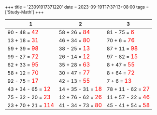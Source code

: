 +++ 
title = '23091917371220' 
date = 2023-09-19T17:37:13+08:00 
tags = ['Study-Math'] 
+++ 

1 | 2 | 3 
-- | -- | -- 
90 - 48 = <font color=red size=4>42</font> | 58 + 26 = <font color=red size=4>84</font> | 81 - 75 = <font color=red size=4>6</font> 
13 + 18 = <font color=red size=4>31</font> | 46 + 34 = <font color=red size=4>80</font> | 70 + 6 = <font color=red size=4>76</font> 
59 + 39 = <font color=red size=4>98</font> | 38 - 25 = <font color=red size=4>13</font> | 87 + 11 = <font color=red size=4>98</font> 
99 - 27 = <font color=red size=4>72</font> | 26 - 14 = <font color=red size=4>12</font> | 97 - 82 = <font color=red size=4>15</font> 
62 + 33 = <font color=red size=4>95</font> | 35 + 28 = <font color=red size=4>63</font> | 8 + 47 = <font color=red size=4>55</font> 
58 + 12 = <font color=red size=4>70</font> | 30 + 47 = <font color=red size=4>77</font> | 8 + 64 = <font color=red size=4>72</font> 
92 - 75 = <font color=red size=4>17</font> | 42 + 13 = <font color=red size=4>55</font> | 7 + 6 = <font color=red size=4>13</font> 
43 + 34 - 65 = <font color=red size=4>12</font> | 14 + 35 - 31 = <font color=red size=4>18</font> | 78 + 11 - 62 = <font color=red size=4>27</font> 
75 - 32 - 20 = <font color=red size=4>23</font> | 12 + 76 - 62 = <font color=red size=4>26</font> | 11 + 57 - 22 = <font color=red size=4>46</font> 
23 + 70 + 21 = <font color=red size=4>114</font> | 41 - 34 + 73 = <font color=red size=4>80</font> | 45 - 41 + 54 = <font color=red size=4>58</font> 

